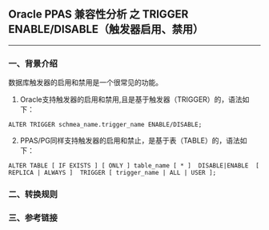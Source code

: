## Oracle PPAS 兼容性分析 之 TRIGGER ENABLE/DISABLE（触发器启用、禁用）
---

### 一、背景介绍
数据库触发器的启用和禁用是一个很常见的功能。

1. Oracle支持触发器的启用和禁用,且是基于触发器（TRIGGER）的，语法如下：

```
ALTER TRIGGER schmea_name.trigger_name ENABLE/DISABLE;
```

2. PPAS/PG同样支持触发器的启用和禁止，是基于表（TABLE）的，语法如下：
```
ALTER TABLE [ IF EXISTS ] [ ONLY ] table_name [ * ]  DISABLE|ENABLE  [ REPLICA | ALWAYS ]  TRIGGER [ trigger_name | ALL | USER ];
```


### 二、转换规则


### 三、参考链接
